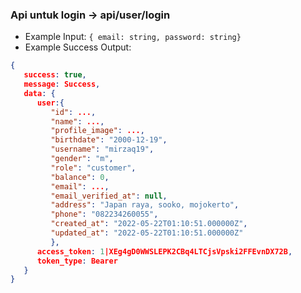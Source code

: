 ### Api untuk login -> api/user/login

- Example Input: `{ email: string, password: string}`
- Example Success Output: 
```json
{ 
   success: true, 
   message: Success, 
   data: { 
      user:{
         "id": ...,
         "name": ...,
         "profile_image": ...,
         "birthdate": "2000-12-19",
         "username": "mirzaq19",
         "gender": "m",
         "role": "customer",
         "balance": 0,
         "email": ...,
         "email_verified_at": null,
         "address": "Japan raya, sooko, mojokerto",
         "phone": "082234260055",
         "created_at": "2022-05-22T01:10:51.000000Z",
         "updated_at": "2022-05-22T01:10:51.000000Z" 
         }, 
      access_token: 1|XEg4gD0WWSLEPK2CBq4LTCjsVpski2FFEvnDX72B, 
      token_type: Bearer 
   }
}
```
